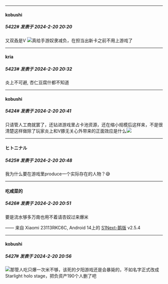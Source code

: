 
*****

####  kobushi  
##### 5422#       发表于 2024-2-20 20:20

又双叒是V <img src="https://static.saraba1st.com/image/smiley/face2017/049.png" referrerpolicy="no-referrer">真给手游奴隶减负，在担当出新卡之前不用上游戏了


*****

####  kria  
##### 5423#       发表于 2024-2-20 20:32

炎上不可避, 杏仁豆腐什都不知道


*****

####  kobushi  
##### 5424#       发表于 2024-2-20 20:41

只请管人工商就罢了，还钻进游戏里占卡池资源，还在缩小规模后这样来，不是很清楚这样做除了玩家炎上和V豚无关心外带来的正面效应是什么<img src="https://static.saraba1st.com/image/smiley/face2017/049.png" referrerpolicy="no-referrer">


*****

####  ヒトニナル  
##### 5425#       发表于 2024-2-20 20:48

我为什么要在游戏里produce一个实际存在的人物？😅


*****

####  吃咸菜的  
##### 5426#       发表于 2024-2-20 20:51

要是流水够多万南也用不着请杏奴过来爆米

—— 来自 Xiaomi 23113RKC6C, Android 14上的 [S1Next-鹅版](https://github.com/ykrank/S1-Next/releases) v2.5.4


*****

####  kobushi  
##### 5427#       发表于 2024-2-20 20:56

<img src="https://static.saraba1st.com/image/smiley/face2017/048.png" referrerpolicy="no-referrer">那管人吃只爆一次米不够，该死的夕阳游戏还是会暴毙的，不如名字正式改成Starlight holo stage，把负资产190个人删了吧

